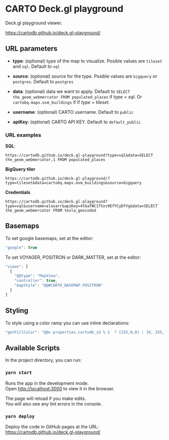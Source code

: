 # CARTO Deck.gl playground

Deck.gl playground viewer.

https://cartodb.github.io/deck.gl-playground/

## URL parameters

* **type**: (optional) type of the map to visualize. Posible values are `tileset` and `sql`. Default to `sql`

* **source**: (optional) source for the type. Posible values are `bigquery` or `postgres`. Default to `postgres`

* **data**: (optional) data we want to apply. Default to `SELECT the_geom_webmercator FROM populated_places` if *type = sql*.  Or `cartobq.maps.osm_buildings` if if *type = tileset*.

* **username**: (optional) CARTO username. Default to `public`

* **apiKey**: (optional) CARTO API KEY. Default to `default_public`

### URL examples

**SQL**:

```url
https://cartodb.github.io/deck.gl-playground?type=sql&data=SELECT the_geom_webmercator,1 FROM populated_places
```

**BigQuery tiler**

```url
https://cartodb.github.io/deck.gl-playground/?type=tileset&data=cartobq.maps.osm_buildings&source=bigquery
```

**Credentials**

```url
https://cartodb.github.io/deck.gl-playground?type=sql&username=alasarr&apiKey=4tGaTWC1TVzv9EfYCyDfYg&data=SELECT the_geom_webmercator FROM tesla_geocoded
```

## Basemaps

To set google basemaps, set at the editor:

```js
"google": true
```

To set VOYAGER, POSITRON or DARK_MATTER, set at the editor:

```js
"views": [
  {
    "@@type": "MapView",
    "controller": true,
    "mapStyle": "@@#CARTO_BASEMAP.POSITRON"
  }
]
```

## Styling

To style using a color ramp you can use inline declarations:

```js
"getFillColor": "@@= properties.cartodb_id % 2  ? [255,0,0] : [0, 255, 0]",
```



## Available Scripts

In the project directory, you can run:

### `yarn start`

Runs the app in the development mode.\
Open [http://localhost:3000](http://localhost:3000) to view it in the browser.

The page will reload if you make edits.\
You will also see any lint errors in the console.

### `yarn deploy`

Deploy the code in GitHub pages at the URL: https://cartodb.github.io/deck.gl-playground/

